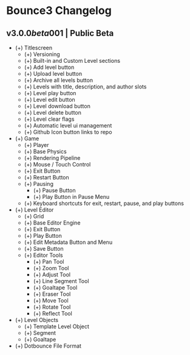 # Bounce3 Changelog

## v3.0.0*beta*001 | **Public Beta**

 - (+) Titlescreen
   - (+) Versioning
   - (+) Built-in and Custom Level sections
   - (+) Add level button
   - (+) Upload level button
   - (+) Archive all levels button
   - (+) Levels with title, description, and author slots
   - (+) Level play button
   - (+) Level edit button
   - (+) Level download button
   - (+) Level delete button
   - (+) Level clear flags
   - (+) Automatic level ui management
   - (+) Github Icon button links to repo
 - (+) Game
   - (+) Player
   - (+) Base Physics
   - (+) Rendering Pipeline
   - (+) Mouse / Touch Control
   - (+) Exit Button
   - (+) Restart Button
   - (+) Pausing
     - (+) Pause Button
     - (+) Play Button in Pause Menu
   - (+) Keyboard shortcuts for exit, restart, pause, and play buttons
 - (+) Level Editor
   - (+) Grid
   - (+) Base Editor Engine
   - (+) Exit Button
   - (+) Play Button
   - (+) Edit Metadata Button and Menu
   - (+) Save Button
   - (+) Editor Tools
     - (+) Pan Tool
     - (+) Zoom Tool
     - (+) Adjust Tool
     - (+) Line Segment Tool
     - (+) Goaltape Tool
     - (+) Eraser Tool
     - (+) Move Tool
     - (+) Rotate Tool
     - (+) Reflect Tool
 - (+) Level Objects
   - (+) Template Level Object
   - (+) Segment
   - (+) Goaltape
 - (+) Dotbounce File Format